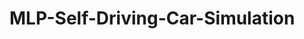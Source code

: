 # MLP-Self-Driving-Car-Simulation
[Report]:(https://github.com/kjmse716/MLP-Self-Driving-Car-Simulation/blob/main/%E9%A1%9E%E7%A5%9E%E7%B6%93%E7%B6%B2%E8%B7%AFLAB2%20%E8%87%AA%E9%A7%95%E8%BB%8A.pdf)
